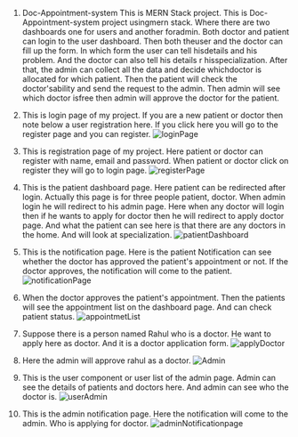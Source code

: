 1. Doc-Appointment-system
This is MERN Stack project. This is Doc-Appointment-system project usingmern stack. Where there are two dashboards one for users and another foradmin. Both doctor and patient can login to the user dashboard. Then both theuser and the doctor can fill up the form. In which form the user can tell hisdetails and his problem. And the doctor can also tell his details r hisspecialization. After that, the admin can collect all the data and decide whichdoctor is allocated for which patient. Then the patient will check the doctor'sability and send the request to the admin. Then admin will see which doctor isfree then admin will approve the doctor for the patient.

2. This is login page of my project. If you are a new patient or doctor then note below a user registration here. If you click here you will go to the register page and you can register.
![loginPage](https://github.com/AnurupBiswasMCA005-DoctorAppointmentSys/doctor_appointment_system/assets/172072445/aed22d11-fae3-491d-bb11-cc3005df99f4)

3. This is registration page of my project. Here patient or doctor can register with name, email and password. When patient or doctor click on register they will go to login page.
![registerPage](https://github.com/AnurupBiswasMCA005-DoctorAppointmentSys/doctor_appointment_system/assets/172072445/5461b940-06df-4433-b53c-5fb1da3abb15)

4. This is the patient dashboard page. Here patient can be redirected after login. Actually this page is for three people patient, doctor. When admin login he will redirect to his admin page. Here when any doctor will login then if he wants to apply for doctor then he will redirect to apply doctor page. And what the patient can see here is that there are any doctors in the home. And will look at specialization.
![patientDashboard](https://github.com/AnurupBiswasMCA005-DoctorAppointmentSys/doctor_appointment_system/assets/172072445/8bada4ea-00a8-4a74-a672-db0d43e61a88)

5. This is the notification page. Here is the patient Notification can see whether the doctor has approved the patient's appointment or not. If the doctor approves, the notification will come to the patient.
![notificationPage](https://github.com/AnurupBiswasMCA005-DoctorAppointmentSys/doctor_appointment_system/assets/172072445/e5c848be-546e-41fd-a4bd-ebc594298306)

6. When the doctor approves the patient's appointment. Then the patients will see the appointment list on the dashboard page. And can check patient status.
![appointmetList](https://github.com/AnurupBiswasMCA005-DoctorAppointmentSys/doctor_appointment_system/assets/172072445/e8c95504-05c5-4580-89ea-766109be4003)

7. Suppose there is a person named Rahul who is a doctor. He want to apply here as doctor. And it is a doctor application form. 
![applyDoctor](https://github.com/AnurupBiswasMCA005-DoctorAppointmentSys/doctor_appointment_system/assets/172072445/4d714f09-f3ea-4d79-a852-c5eabf5c48f4)

8. Here the admin will approve rahul as a doctor.
![Admin](https://github.com/AnurupBiswasMCA005-DoctorAppointmentSys/doctor_appointment_system/assets/172072445/eb6bfacb-3b9b-44b0-b85d-5d23c0f22c2c)

9. This is the user component or user list of the admin page. Admin can see the details of patients and doctors here. And admin can see who the doctor is.
![userAdmin](https://github.com/AnurupBiswasMCA005-DoctorAppointmentSys/doctor_appointment_system/assets/172072445/6d89a03f-daf5-4f80-a3bd-498a62030231)

10. This is the admin notification page. Here the notification will come to the admin. Who is applying for doctor.
![adminNotificationpage](https://github.com/AnurupBiswasMCA005-DoctorAppointmentSys/doctor_appointment_system/assets/172072445/4cc586b5-87cf-47f8-b238-b70d115979c7)

